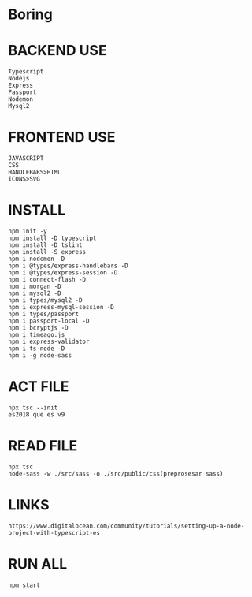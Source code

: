 # Boring

# BACKEND USE
    Typescript
    Nodejs
    Express
    Passport
    Nodemon
    Mysql2


# FRONTEND USE
    JAVASCRIPT
    CSS
    HANDLEBARS>HTML
    ICONS>SVG


# INSTALL
    npm init -y
    npm install -D typescript
    npm install -D tslint
    npm install -S express
    npm i nodemon -D
    npm i @types/express-handlebars -D 
    npm i @types/express-session -D
    npm i connect-flash -D
    npm i morgan -D 
    npm i mysql2 -D
    npm i types/mysql2 -D
    npm i express-mysql-session -D
    npm i types/passport
    npm i passport-local -D
    npm i bcryptjs -D
    npm i timeago.js 
    npm i express-validator
    npm i ts-node -D
    npm i -g node-sass


# ACT FILE
    npx tsc --init
    es2018 que es v9


# READ FILE
    npx tsc
    node-sass -w ./src/sass -o ./src/public/css(preprosesar sass)


# LINKS
    https://www.digitalocean.com/community/tutorials/setting-up-a-node-project-with-typescript-es


# RUN ALL
    npm start


















